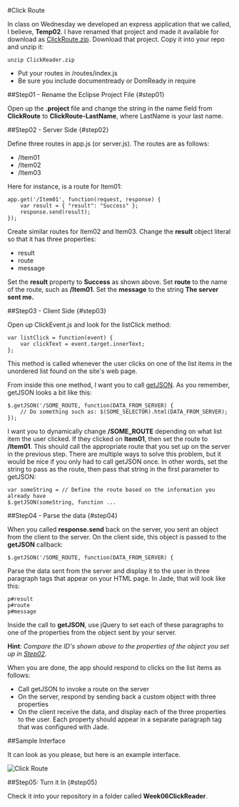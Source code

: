  #Click Route

In class on Wednesday we developed an express application that we called, I believe, **Temp02**. I have renamed that project and made it available for download as [ClickRoute.zip][ClickRoute]. Download that project. Copy it into your repo and unzip it:

    unzip ClickReader.zip
    
[ClickRoute]: http://elvenware.com/charlie/downloads/ClickRoute.zip

- Put your routes in /routes/index.js
- Be sure you include documentready or DomReady in require
    
##Step01 - Rename the Eclipse Project File {#step01}

Open up the **.project** file and change the string in the name field from **ClickRoute** to **ClickRoute-LastName**, where LastName is your last name.

##Step02 - Server Side {#step02}

Define three routes in app.js (or server.js). The routes are as follows:

- /Item01
- /Item02
- /Item03

Here for instance, is a route for Item01:

    app.get('/Item01', function(request, response) {
        var result = { "result": "Success" };
        response.send(result);
    });

Create similar routes for Item02 and Item03. Change the **result** object literal so that it has three properties:

- result
- route
- message

Set the **result** property to **Success** as shown above. Set **route** to the name of the route, such as **/Item01**. Set the **message** to the string **The server sent me.**

##Step03 - Client Side {#step03}

Open up ClickEvent.js and look for the listClick method:

    var listClick = function(event) {
        var clickText = event.target.innerText;
    };

This method is called whenever the user clicks on one of the list items in the unordered list found on the site's web page. 

From inside this one method, I want you to call [getJSON][getJson]. As you remember, getJSON looks a bit like this:

    $.getJSON('/SOME_ROUTE, function(DATA_FROM_SERVER) {
        // Do something such as: $(SOME_SELECTOR).html(DATA_FROM_SERVER);
    });

I want you to dynamically change **/SOME_ROUTE** depending on what list item the user clicked. If they clicked on **Item01**, then set the route to **/Item01**. This should call the appropriate route that you set up on the server in the previous step. There are multiple ways to solve this problem, but it would be nice if you only had to call getJSON once. In other words, set the string to pass as the route, then pass that string in the first parameter to getJSON:

    var someString = // Define the route based on the information you already have
    $.getJSON(someString, function ... 
    
##Step04 - Parse the data {#step04}

When you called **response.send** back on the server, you sent an object from the client to the server. On the client side, this object is passed to the **getJSON** callback:

    $.getJSON('/SOME_ROUTE, function(DATA_FROM_SERVER) {
    
Parse the data sent from the server and display it to the user in three paragraph tags that appear on your HTML page. In Jade, that will look like this:

    p#result
    p#route
    p#message
    
Inside the call to **getJSON**, use jQuery to set each of these paragraphs to one of the properties from the object sent by your server. 

**Hint**: *Compare the ID's shown above to the properties of the object you set up in [Step02](#step02)*. 

When you are done, the app should respond to clicks on the list items as follows:

- Call getJSON to invoke a route on the server
- On the server, respond by sending back a custom object with three properties
- On the client receive the data, and display each of the three properties to the user. Each property should appear in a separate paragraph tag that was configured with Jade.

[getJson]: http://www.elvenware.com/charlie/development/web/JavaScript/JQueryBasic.html#getJSON

##Sample Interface

It can look as you please, but here is an example interface.

![Click Route](http://www.elvenware.com/charlie/books/CloudNotes/Images/ClickEvents05.png)

##Step05: Turn it In {#step05}

Check it into your repository in a folder called **Week06ClickReader**. 
